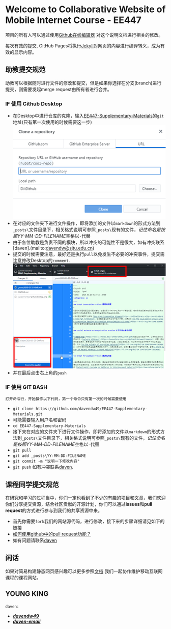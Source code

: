 # Welcome to Collaborative Website of Mobile Internet Course - EE447

项目的所有人可以通过使用[Github在线编辑器](https://github.com/davendw49/EE447-Supplementary-Materials/edit/master/README.md) 对这个说明文档进行相关的修改。

每次有效的提交, GitHub Pages将执行[Jekyll](https://jekyllrb.com/)对网页的内容进行编译转义，成为有效的显示内容。

## 助教提交规范

助教可以根据随时进行文件的修改和提交，但是如果你选择在分支(branch)进行提交，则需要发起merge request由所有者进行合并。

### IF 使用 Github Desktop

 - 在Desktop中进行仓库的克隆，输入[EE447-Supplementary-Materials](https://github.com/davendw49/EE447-Supplementary-Materials)的`git`地址(只有第一次使用的时候需要这一步)
    ![avatar](supplementary/githubdesktop.png)
 - 在对应的文件夹下进行文件操作，即将添加的文件以`markdown`的形式方法到`_posts\`文件目录下，相关格式说明可参照`_posts\`现有的文件，*记住命名是按照YY-MM-DD-FILENAME*空格以`-`代替
 - 由于各位助教是负责不同的模块，所以冲突的可能性不是很大，如有冲突联系[daven].(mailto:davendw@sjtu.edu.cn)
 - 提交的时候需要注意，最好还是执行`pull`以免发生不必要的冲突事件，提交需注意修改Desktop的`comment`.
    ![avatar](supplementary/commit.png)
 - 并在最后点击右上角的`push` 

### IF 使用 GIT BASH
    打开命令行，开始操作以下代码，第一个命令只有第一次的时候需要使用
 - `git clone https://github.com/davendw49/EE447-Supplementary-Materials.git`
 - 可能需要输入用户名和密码
 - `cd EE447-Supplementary-Materials`
 - 接下来在对应的文件夹下进行文件操作，即将添加的文件以`markdown`的形式方法到`_posts\`文件目录下，相关格式说明可参照`_posts\`现有的文件，*记住命名是按照YY-MM-DD-FILENAME*空格以`-`代替
 - `git pull`
 - `git add _posts\YY-MM-DD-FILENAME`
 - `git commit -m "说明一下修改内容"`
 - `git push`
    如有冲突联系[daven](mailto:davendw@sjtu.edu.cn).

## 课程同学提交规范

在研究和学习的过程当中，你们一定也看到了不少的有趣的项目和文章，我们欢迎你们分享提交资源，结合社区贡献的开源计划，你们可以通过**issues**和**pull request**的方式进行参与到我们的共享资源中来。
 - 首先你需要`fork`我们的网站源代码，进行修改，接下来的步骤详细请见如下的链接
 - [如何使用github中的pull request功能？](https://blog.csdn.net/wangzi11111111/article/details/79861056)
 - 如有问题请联系[daven](mailto:davendw@sjtu.edu.cn)

## 闲话

如果对简易构建静态网页感兴趣可以更多参照[文档](https://help.github.com/categories/github-pages-basics/) 我们一起协作维护移动互联网课程的课程网站。

## YOUNG KING
`daven:` 
- ***[davendw49]([davendw49@github.com](https://github.com/davendw49))***
- ***[daven-email](davendw@sjtu.edu.cn)***